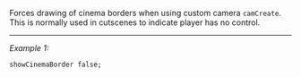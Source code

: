 Forces drawing of cinema borders when using custom camera `camCreate`. This is normally used in cutscenes to indicate player has no control.


---
*Example 1:*
```sqf
showCinemaBorder false;
```